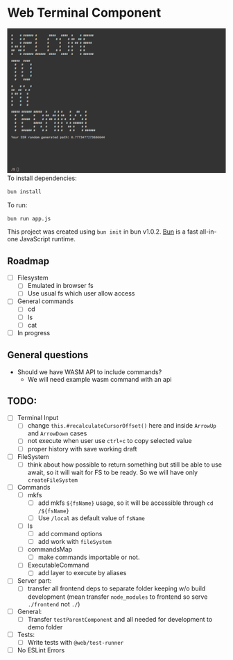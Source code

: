 # Web Terminal Component
![Screenshot.png](frontend/img/screenshot.png)
To install dependencies:

```bash
bun install
```

To run:

```bash
bun run app.js
```

This project was created using `bun init` in bun v1.0.2. [Bun](https://bun.sh) is a fast all-in-one JavaScript runtime.

## Roadmap

- [ ] Filesystem
    - [ ] Emulated in browser fs
    - [ ] Use usual fs which user allow access
- [ ] General commands
    - [ ] cd
    - [ ] ls
    - [ ] cat
- [ ] In progress

## General questions

- Should we have WASM API to include commands?
    - We will need example wasm command with an api

## TODO:

-  [ ] Terminal Input
    -  [ ] change `this.#recalculateCursorOffset()` here and inside `ArrowUp` and `ArrowDown` cases
    -  [ ] not execute when user use `ctrl+c` to copy selected value
    -  [ ] proper history with save working draft
-  [ ] FileSystem
    -  [ ] think about how possible to return something but still be able to use await, so it will wait for FS to be
       ready. So we will have only `createFileSystem`
-  [ ] Commands
    - [ ] mkfs
        - [ ] add mkfs `${fsName}` usage, so it will be accessible through `cd /${fsName}`
        - [ ] Use `/local` as default value of `fsName`
    - [ ] ls
        - [ ] add command options
        - [ ] add work with `fileSystem`
    - [ ] commandsMap
        - [ ] make commands importable or not.
    - [ ] ExecutableCommand
        - [ ] add layer to execute by aliases
- [ ] Server part:
    - [ ] transfer all frontend deps to separate folder keeping w/o build development (mean transfer `node_modules` to
      frontend so serve `./frontend` not `./`)
- [ ] General:
  - [ ] Transfer `testParentComponent` and all needed for development to demo folder
- [ ] Tests: 
  - [ ] Write tests with `@web/test-runner`
- [ ] No ESLint Errors